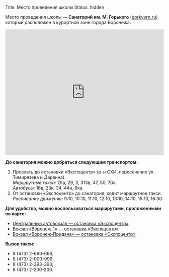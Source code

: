Title: Место проведения школы
Status: hidden

Место проведения школы — **Санаторий им. М. Горького** ([gorkyvrn.ru](https://gorkyvrn.ru/)), который расположен в курортной зоне города Воронежа.

<iframe src="https://www.google.com/maps/embed?pb=!1m18!1m12!1m3!1d39539.69076103006!2d39.19106473601487!3d51.72881610755014!2m3!1f0!2f0!3f0!3m2!1i1024!2i768!4f13.1!3m3!1m2!1s0x413b2e5de197c0ad%3A0xb4c10485fbde3fdb!2z0JrQu9C40L3QuNGH0LXRgdC60LjQuSDRgdCw0L3QsNGC0L7RgNC40Lkg0LjQvC4g0JPQvtGA0YzQutC-0LPQvg!5e0!3m2!1sru!2sru!4v1535107878234" width="100%" height="400" frameborder="0" style="border:0" allowfullscreen></iframe>

<br>

**До санатория можно добраться следующим транспортом:**

1. Проехать до остановки «Экспоцентр» (р-н СХИ, пересечение ул. Тимирязева и Дарвина).  
*Маршрутные такси:* 25а, 29, 3, 313в, 47, 50, 70а.  
*Автобусы:* 16в, 23к, 34, 44н, 9ка.
1. От остановки «Экспоцентр» до санатория, ходит маршрутное такси.  
*Расписание движения:* 9:10, 10:10, 11:10, 12:10, 13:10, 14:10, 15:10, 16:30.

**Для удобства, можно воспользоваться маршрутами, проложенными по карте:**

* [Центральный автовокзал — остановка «Экспоцентр»](http://go.2gis.com/uucmx)
* [Вокзал «Воронеж-1» — остановка «Экспоцентр»](http://go.2gis.com/b5cmq)
* [Вокзал «Воронеж-Придача» — остановка «Экспоцентр»](http://go.2gis.com/8n6kf)

**Вызов такси:**

* 8 (473) 2-666-666;
* 8 (473) 2-000-999;
* 8 (473) 2-393-393;
* 8 (473) 2-200-200.
